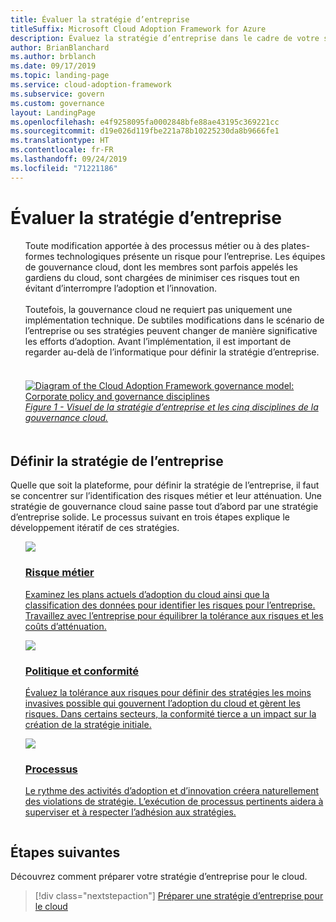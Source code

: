 ```yaml
---
title: Évaluer la stratégie d’entreprise
titleSuffix: Microsoft Cloud Adoption Framework for Azure
description: Évaluez la stratégie d’entreprise dans le cadre de votre stratégie de gouvernance cloud.
author: BrianBlanchard
ms.author: brblanch
ms.date: 09/17/2019
ms.topic: landing-page
ms.service: cloud-adoption-framework
ms.subservice: govern
ms.custom: governance
layout: LandingPage
ms.openlocfilehash: e4f9258095fa0002848bfe88ae43195c369221cc
ms.sourcegitcommit: d19e026d119fbe221a78b10225230da8b9666fe1
ms.translationtype: HT
ms.contentlocale: fr-FR
ms.lasthandoff: 09/24/2019
ms.locfileid: "71221186"
---
```

# <a name="evaluate-corporate-policy"></a>Évaluer la stratégie d’entreprise

<!-- markdownlint-disable MD033 -->

<ul class="panelContent cardsI">
<li style="display: flex; flex-direction: column;">
    <div class="cardSize">
        <div class="cardPadding" style="padding-bottom:10px;">
            <div class="card" style="padding-bottom:10px;">
                <div class="cardText" style="padding-left:0px;">
Toute modification apportée à des processus métier ou à des plates-formes technologiques présente un risque pour l’entreprise. Les équipes de gouvernance cloud, dont les membres sont parfois appelés les gardiens du cloud, sont chargées de minimiser ces risques tout en évitant d’interrompre l’adoption et l’innovation.<br/><br/>Toutefois, la gouvernance cloud ne requiert pas uniquement une implémentation technique. De subtiles modifications dans le scénario de l’entreprise ou ses stratégies peuvent changer de manière significative les efforts d’adoption. Avant l’implémentation, il est important de regarder au-delà de l’informatique pour définir la stratégie d’entreprise.<br/><br/>
                </div>
            </div>
        </div>
    </div>
</li>
<li style="display: flex; flex-direction: column;">
    <a href="../_images/operational-transformation-govern-highres.png" style="display: flex; flex-direction: column; flex: 1 0 auto;">
        <div class="cardSize">
            <div class="cardPadding" style="padding-bottom:10px;">
                <div class="card" style="padding-bottom:10px;">
                    <div class="cardText" style="padding-left:0px;">
<img src="../_images/operational-transformation-govern-highres.png" alt="Diagram of the Cloud Adoption Framework governance model: Corporate policy and governance disciplines">
<br/>
<i>Figure 1 - Visuel de la stratégie d’entreprise et les cinq disciplines de la gouvernance cloud.</i>
                    </div>
                </div>
            </div>
        </div>
    </a>
</li>
</ul>

<!-- markdownlint-enable MD033 -->

## <a name="define-corporate-policy"></a>Définir la stratégie de l’entreprise

Quelle que soit la plateforme, pour définir la stratégie de l’entreprise, il faut se concentrer sur l’identification des risques métier et leur atténuation. Une stratégie de gouvernance cloud saine passe tout d’abord par une stratégie d’entreprise solide. Le processus suivant en trois étapes explique le développement itératif de ces stratégies.

<!-- markdownlint-disable MD033 -->

<ul class="panelContent cardsF">
<li style="display: flex; flex-direction: column;">
    <a href="./policy-compliance/business-risk.md" style="display: flex; flex-direction: column; flex: 1 0 auto;">
        <div class="cardSize" style="flex: 1 0 auto; display: flex;">
            <div class="cardPadding" style="display: flex;">
                <div class="card">
                    <div class="cardImageOuter">
                        <div class="cardImage">
                            <img src="../_images/govern/business-risk.png" class="x-hidden-focus"/>
                        </div>
                    </div>
                    <div class="cardText">
                        <h3>Risque métier</h3>
                        <p>Examinez les plans actuels d’adoption du cloud ainsi que la classification des données pour identifier les risques pour l’entreprise. Travaillez avec l’entreprise pour équilibrer la tolérance aux risques et les coûts d’atténuation.</p>
                    </div>
                </div>
            </div>
        </div>
    </a>
</li>
<li style="display: flex; flex-direction: column;">
    <a href="./policy-compliance/policy-definition.md" style="display: flex; flex-direction: column; flex: 1 0 auto;">
        <div class="cardSize" style="flex: 1 0 auto; display: flex;">
            <div class="cardPadding" style="display: flex;">
                <div class="card">
                    <div class="cardImageOuter">
                        <div class="cardImage">
                            <img src="../_images/govern/corporate-policy.png" class="x-hidden-focus"/>
                        </div>
                    </div>
                    <div class="cardText">
                        <h3>Politique et conformité</h3>
                        <p>Évaluez la tolérance aux risques pour définir des stratégies les moins invasives possible qui gouvernent l’adoption du cloud et gèrent les risques. Dans certains secteurs, la conformité tierce a un impact sur la création de la stratégie initiale.</p>
                    </div>
                </div>
            </div>
        </div>
    </a>
</li>
<li style="display: flex; flex-direction: column;">
    <a href="./policy-compliance/processes.md" style="display: flex; flex-direction: column; flex: 1 0 auto;">
        <div class="cardSize" style="flex: 1 0 auto; display: flex;">
            <div class="cardPadding" style="display: flex;">
                <div class="card">
                    <div class="cardImageOuter">
                        <div class="cardImage">
                            <img src="../_images/govern/enforcement.png" class="x-hidden-focus"/>
                        </div>
                    </div>
                    <div class="cardText">
                        <h3>Processus</h3>
                        <p>Le rythme des activités d’adoption et d’innovation créera naturellement des violations de stratégie. L’exécution de processus pertinents aidera à superviser et à respecter l’adhésion aux stratégies.</p>
                    </div>
                </div>
            </div>
        </div>
    </a>
</li>
</ul>

<!-- markdownlint-enable MD033 -->

## <a name="next-steps"></a>Étapes suivantes

Découvrez comment préparer votre stratégie d’entreprise pour le cloud.

> [!div class="nextstepaction"]
> [Préparer une stratégie d’entreprise pour le cloud](./policy-compliance/index.md)
